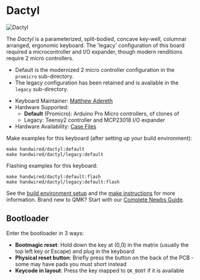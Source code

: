 # Dactyl

![Dactyl](https://i.imgur.com/3s2sqdGh.png)

The *Dactyl* is a parameterized, split-bodied, concave key-well, columnar arranged, ergonomic keyboard. The 'legacy' configuration of this board required a microcontroller and I/O expander, though modern renditions require 2 micro controllers.

- Default is the modernized 2 micro controller configuration in the `promicro` sub-directory.
- The legacy configuration has been retained and is available in the `legacy` sub-directory.

* Keyboard Maintainer: [Matthew Adereth](https://github.com/adereth)
* Hardware Supported: 
    * **Default** (Promicro): Arduino Pro Micro controllers, of clones of
    * Legacy: Teensy2 controller and MCP23018 I/O expander
* Hardware Availability: [Case Files](https://github.com/adereth/dactyl-keyboard)

Make examples for this keyboard (after setting up your build environment):

    make handwired/dactyl:default
    make handwired/dactyl/legacy:default

Flashing examples for this keyboard:

    make handwired/dactyl:default:flash
    make handwired/dactyl/legacy:default:flash

See the [build environment setup](https://docs.qmk.fm/#/getting_started_build_tools) and the [make instructions](https://docs.qmk.fm/#/getting_started_make_guide) for more information. Brand new to QMK? Start with our [Complete Newbs Guide](https://docs.qmk.fm/#/newbs).

## Bootloader

Enter the bootloader in 3 ways:

* **Bootmagic reset**: Hold down the key at (0,0) in the matrix (usually the top left key or Escape) and plug in the keyboard
* **Physical reset button**: Briefly press the button on the back of the PCB - some may have pads you must short instead
* **Keycode in layout**: Press the key mapped to `QK_BOOT` if it is available
